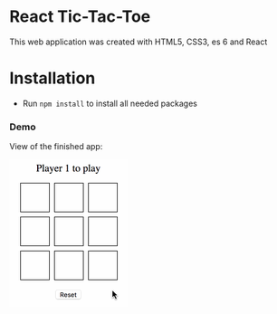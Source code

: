 React Tic-Tac-Toe
==================
This web application was created with HTML5, CSS3, es 6 and React 

Installation
==================
* Run  `npm install` to install all needed packages

### Demo

View of the finished app:

![](./demo.gif)
